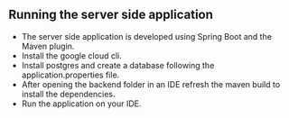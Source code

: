 ## Running the server side application

* The server side application is developed using Spring Boot and the Maven plugin.
* Install the google cloud cli.
* Install postgres and create a database following the application.properties file.
* After opening the backend folder in an IDE refresh the maven build to install the dependencies.
* Run the application on your IDE.